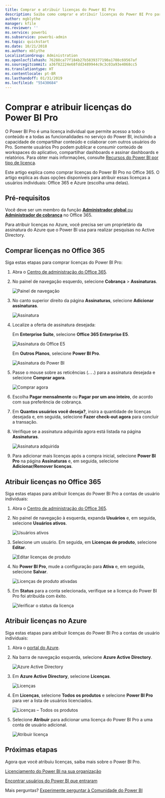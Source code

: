 ```yaml
---
title: Comprar e atribuir licenças do Power BI Pro
description: Saiba como comprar e atribuir licenças do Power BI Pro para que os usuários possam acessar todo o conteúdo e todos os recursos no serviço do Power BI.
author: mgblythe
manager: kfile
ms.reviewer: ''
ms.service: powerbi
ms.subservice: powerbi-admin
ms.topic: quickstart
ms.date: 10/21/2018
ms.author: mblythe
LocalizationGroup: Administration
ms.openlocfilehash: 76288ca77f184b27b5839377190a1708c69567af
ms.sourcegitcommit: a36f82224e68fdd3489944c9c3c03a93e4068cc5
ms.translationtype: HT
ms.contentlocale: pt-BR
ms.lasthandoff: 01/31/2019
ms.locfileid: "55430684"
---
```

# <a name="purchase-and-assign-power-bi-pro-licenses"></a>Comprar e atribuir licenças do Power BI Pro

O Power BI Pro é uma licença individual que permite acesso a todo o conteúdo e a todas as funcionalidades no serviço do Power BI, incluindo a capacidade de compartilhar conteúdo e colaborar com outros usuários do Pro. Somente usuários Pro podem publicar e consumir conteúdo de workspaces do aplicativo, compartilhar dashboards e assinar dashboards e relatórios. Para obter mais informações, consulte [Recursos do Power BI por tipo de licença](service-features-license-type.md).

Este artigo explica como comprar licenças do Power BI Pro no Office 365. O artigo explica as duas opções disponíveis para atribuir essas licenças a usuários individuais: Office 365 e Azure (escolha uma delas).

## <a name="prerequisites"></a>Pré-requisitos

Você deve ser um membro da função [**Administrador global** ou **Administrador de cobrança**](https://support.office.com/article/about-office-365-admin-roles-da585eea-f576-4f55-a1e0-87090b6aaa9d) no Office 365.

Para atribuir licenças no Azure, você precisa ser um proprietário da assinatura do Azure que o Power BI usa para realizar pesquisas no Active Directory.

## <a name="purchase-licenses-in-office-365"></a>Comprar licenças no Office 365

Siga estas etapas para comprar licenças do Power BI Pro:

1. Abra o [Centro de administração do Office 365](https://portal.office.com/adminportal/home#/homepage).

2. No painel de navegação esquerdo, selecione **Cobrança** > **Assinaturas**.

    ![Painel de navegação](media/service-admin-purchasing-power-bi-pro/service-purchasing-power-bi-pro-01.png)

3. No canto superior direito da página **Assinaturas**, selecione **Adicionar assinaturas**.

    ![Assinatura](media/service-admin-purchasing-power-bi-pro/service-purchasing-power-bi-pro-02.png)

4. Localize a oferta de assinatura desejada:

    Em **Enterprise Suite**, selecione **Office 365 Enterprise E5**.

    ![Assinatura do Office E5](media/service-admin-purchasing-power-bi-pro/service-purchasing-power-bi-pro-03.png)

    Em **Outros Planos**, selecione **Power BI Pro**.

    ![Assinatura do Power BI](media/service-admin-purchasing-power-bi-pro/service-purchasing-power-bi-pro-04.png)

5. Passe o mouse sobre as reticências (**. . .**) para a assinatura desejada e selecione **Comprar agora**.

    ![Comprar agora](media/service-admin-purchasing-power-bi-pro/service-purchasing-power-bi-pro-05.png)

6. Escolha **Pagar mensalmente** ou **Pagar por um ano inteiro**, de acordo com sua preferência de cobrança.

7. Em **Quantos usuários você deseja?**, insira a quantidade de licenças desejada e, em seguida, selecione **Fazer check-out agora** para concluir a transação.

8. Verifique se a assinatura adquirida agora está listada na página **Assinaturas**.

   ![Assinatura adquirida](media/service-admin-purchasing-power-bi-pro/service-purchasing-power-bi-pro-06.png)

9. Para adicionar mais licenças após a compra inicial, selecione **Power BI Pro** na página **Assinaturas** e, em seguida, selecione **Adicionar/Remover licenças**.

## <a name="assign-licenses-in-office-365"></a>Atribuir licenças no Office 365

Siga estas etapas para atribuir licenças do Power BI Pro a contas de usuário individuais:

1. Abra o [Centro de administração do Office 365](https://portal.office.com/adminportal/home#/homepage).

2. No painel de navegação à esquerda, expanda **Usuários** e, em seguida, selecione **Usuários ativos**.

    ![Usuários ativos](media/service-admin-purchasing-power-bi-pro/service-assigning-power-bi-pro-licenses-05.png)

3. Selecione um usuário. Em seguida, em **Licenças de produto**, selecione **Editar**.

    ![Editar licenças de produto](media/service-admin-purchasing-power-bi-pro/service-assigning-power-bi-pro-licenses-06.png)

4. No **Power BI Pro**, mude a configuração para **Ativa** e, em seguida, selecione **Salvar**.

    ![Licenças de produto ativadas](media/service-admin-purchasing-power-bi-pro/service-assigning-power-bi-pro-licenses-07.png)

5. Em **Status** para a conta selecionada, verifique se a licença do Power BI Pro foi atribuída com êxito.

    ![Verificar o status da licença](media/service-admin-purchasing-power-bi-pro/service-assigning-power-bi-pro-licenses-08.png)

## <a name="assign-licenses-in-azure"></a>Atribuir licenças no Azure

Siga estas etapas para atribuir licenças do Power BI Pro a contas de usuário individuais:

1. Abra o [portal do Azure](https://ms.portal.azure.com/#@microsoft.onmicrosoft.com/dashboard/private/39bc3cf7-31a4-43f6-954c-f2d69ca2f0).

2. Na barra de navegação esquerda, selecione **Azure Active Directory**.

    ![Azure Active Directory](media/service-admin-purchasing-power-bi-pro/service-assigning-power-bi-pro-licenses-01.png)

3. Em **Azure Active Directory**, selecione **Licenças**.

    ![Licenças](media/service-admin-purchasing-power-bi-pro/service-assigning-power-bi-pro-licenses-02.png)

4. Em **Licenças**, selecione **Todos os produtos** e selecione **Power BI Pro** para ver a lista de usuários licenciados.

    ![Licenças – Todos os produtos](media/service-admin-purchasing-power-bi-pro/service-assigning-power-bi-pro-licenses-03.png)

5. Selecione **Atribuir** para adicionar uma licença do Power BI Pro a uma conta de usuário adicional.

    ![Atribuir licença](media/service-admin-purchasing-power-bi-pro/service-assigning-power-bi-pro-licenses-04.png)

## <a name="next-steps"></a>Próximas etapas

Agora que você atribuiu licenças, saiba mais sobre o Power BI Pro.

[Licenciamento do Power BI na sua organização](service-admin-licensing-organization.md)

[Encontrar usuários do Power BI que entraram](service-admin-access-usage.md)

Mais perguntas? [Experimente perguntar à Comunidade do Power BI](https://community.powerbi.com/)
